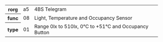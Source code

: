 <table>
    <tr>
      <th>rorg</th>
      <td>a5</td>
      <td>4BS Telegram</td>
    </tr>
    <tr>
      <th>func</th>
      <td>08</td>
      <td>Light, Temperature and Occupancy Sensor</td>
    </tr>
    <tr>
      <th>type</th>
      <td>01</td>
      <td>Range 0lx to 510lx, 0°C to +51°C and Occupancy Button</td>
    </tr>
  </table>